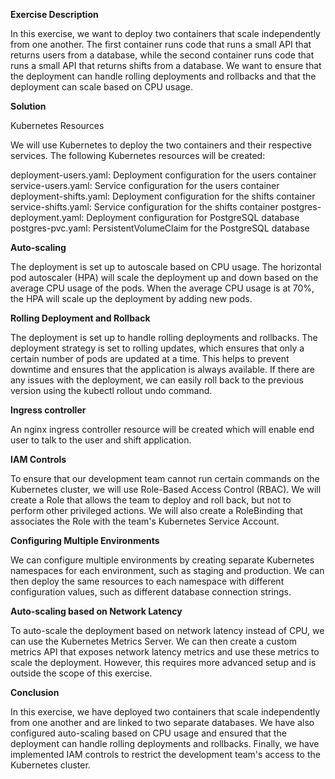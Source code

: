 **Exercise Description**

In this exercise, we want to deploy two containers that scale independently from one another. The first container runs code that runs a small API that returns users from a database, while the second container runs code that runs a small API that returns shifts from a database. We want to ensure that the deployment can handle rolling deployments and rollbacks and that the deployment can scale based on CPU usage.



**Solution**

Kubernetes Resources

We will use Kubernetes to deploy the two containers and their respective services. The following Kubernetes resources will be created:

deployment-users.yaml: Deployment configuration for the users container
service-users.yaml: Service configuration for the users container
deployment-shifts.yaml: Deployment configuration for the shifts container
service-shifts.yaml: Service configuration for the shifts container
postgres-deployment.yaml: Deployment configuration for PostgreSQL database
postgres-pvc.yaml: PersistentVolumeClaim for the PostgreSQL database

**Auto-scaling**

The deployment is set up to autoscale based on CPU usage. The horizontal pod autoscaler (HPA) will scale the deployment up and down based on the average CPU usage of the pods. When the average CPU usage is at 70%, the HPA will scale up the deployment by adding new pods.

**Rolling Deployment and Rollback**

The deployment is set up to handle rolling deployments and rollbacks. The deployment strategy is set to rolling updates, which ensures that only a certain number of pods are updated at a time. This helps to prevent downtime and ensures that the application is always available. If there are any issues with the deployment, we can easily roll back to the previous version using the kubectl rollout undo command.

**Ingress controller**

An nginx ingress controller resource will be created which will enable end user to talk to the user and shift application.

**IAM Controls**

To ensure that our development team cannot run certain commands on the Kubernetes cluster, we will use Role-Based Access Control (RBAC). We will create a Role that allows the team to deploy and roll back, but not to perform other privileged actions. We will also create a RoleBinding that associates the Role with the team's Kubernetes Service Account.

**Configuring Multiple Environments**

We can configure multiple environments by creating separate Kubernetes namespaces for each environment, such as staging and production. We can then deploy the same resources to each namespace with different configuration values, such as different database connection strings.

**Auto-scaling based on Network Latency**

To auto-scale the deployment based on network latency instead of CPU, we can use the Kubernetes Metrics Server. We can then create a custom metrics API that exposes network latency metrics and use these metrics to scale the deployment. However, this requires more advanced setup and is outside the scope of this exercise.

**Conclusion**

In this exercise, we have deployed two containers that scale independently from one another and are linked to two separate databases. We have also configured auto-scaling based on CPU usage and ensured that the deployment can handle rolling deployments and rollbacks. Finally, we have implemented IAM controls to restrict the development team's access to the Kubernetes cluster.




